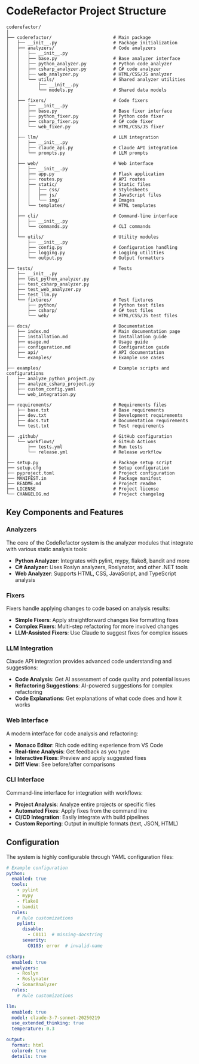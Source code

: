 # CodeRefactor Project Structure

```
coderefactor/
│
├── coderefactor/                       # Main package
│   ├── __init__.py                     # Package initialization
│   ├── analyzers/                      # Code analyzers
│   │   ├── __init__.py
│   │   ├── base.py                     # Base analyzer interface
│   │   ├── python_analyzer.py          # Python code analyzer
│   │   ├── csharp_analyzer.py          # C# code analyzer
│   │   ├── web_analyzer.py             # HTML/CSS/JS analyzer
│   │   └── utils/                      # Shared analyzer utilities
│   │       ├── __init__.py
│   │       └── models.py               # Shared data models
│   │
│   ├── fixers/                         # Code fixers
│   │   ├── __init__.py
│   │   ├── base.py                     # Base fixer interface
│   │   ├── python_fixer.py             # Python code fixer
│   │   ├── csharp_fixer.py             # C# code fixer
│   │   └── web_fixer.py                # HTML/CSS/JS fixer
│   │
│   ├── llm/                            # LLM integration
│   │   ├── __init__.py
│   │   ├── claude_api.py               # Claude API integration
│   │   └── prompts.py                  # LLM prompts
│   │
│   ├── web/                            # Web interface
│   │   ├── __init__.py
│   │   ├── app.py                      # Flask application
│   │   ├── routes.py                   # API routes
│   │   ├── static/                     # Static files
│   │   │   ├── css/                    # Stylesheets
│   │   │   ├── js/                     # JavaScript files
│   │   │   └── img/                    # Images
│   │   └── templates/                  # HTML templates
│   │
│   ├── cli/                            # Command-line interface
│   │   ├── __init__.py
│   │   └── commands.py                 # CLI commands
│   │
│   └── utils/                          # Utility modules
│       ├── __init__.py
│       ├── config.py                   # Configuration handling
│       ├── logging.py                  # Logging utilities
│       └── output.py                   # Output formatters
│
├── tests/                              # Tests
│   ├── __init__.py
│   ├── test_python_analyzer.py
│   ├── test_csharp_analyzer.py
│   ├── test_web_analyzer.py
│   ├── test_llm.py
│   └── fixtures/                       # Test fixtures
│       ├── python/                     # Python test files
│       ├── csharp/                     # C# test files
│       └── web/                        # HTML/CSS/JS test files
│
├── docs/                               # Documentation
│   ├── index.md                        # Main documentation page
│   ├── installation.md                 # Installation guide
│   ├── usage.md                        # Usage guide
│   ├── configuration.md                # Configuration guide
│   ├── api/                            # API documentation
│   └── examples/                       # Example use cases
│
├── examples/                           # Example scripts and configurations
│   ├── analyze_python_project.py
│   ├── analyze_csharp_project.py
│   ├── custom_config.yaml
│   └── web_integration.py
│
├── requirements/                       # Requirements files
│   ├── base.txt                        # Base requirements
│   ├── dev.txt                         # Development requirements
│   ├── docs.txt                        # Documentation requirements
│   └── test.txt                        # Test requirements
│
├── .github/                            # GitHub configuration
│   └── workflows/                      # GitHub Actions
│       ├── tests.yml                   # Run tests
│       └── release.yml                 # Release workflow
│
├── setup.py                            # Package setup script
├── setup.cfg                           # Setup configuration
├── pyproject.toml                      # Project configuration
├── MANIFEST.in                         # Package manifest
├── README.md                           # Project readme
├── LICENSE                             # Project license
└── CHANGELOG.md                        # Project changelog
```

## Key Components and Features

### Analyzers

The core of the CodeRefactor system is the analyzer modules that integrate with various static analysis tools:

- **Python Analyzer**: Integrates with pylint, mypy, flake8, bandit and more
- **C# Analyzer**: Uses Roslyn analyzers, Roslynator, and other .NET tools
- **Web Analyzer**: Supports HTML, CSS, JavaScript, and TypeScript analysis

### Fixers

Fixers handle applying changes to code based on analysis results:

- **Simple Fixers**: Apply straightforward changes like formatting fixes
- **Complex Fixers**: Multi-step refactoring for more involved changes
- **LLM-Assisted Fixers**: Use Claude to suggest fixes for complex issues

### LLM Integration

Claude API integration provides advanced code understanding and suggestions:

- **Code Analysis**: Get AI assessment of code quality and potential issues
- **Refactoring Suggestions**: AI-powered suggestions for complex refactoring
- **Code Explanations**: Get explanations of what code does and how it works

### Web Interface

A modern interface for code analysis and refactoring:

- **Monaco Editor**: Rich code editing experience from VS Code
- **Real-time Analysis**: Get feedback as you type
- **Interactive Fixes**: Preview and apply suggested fixes
- **Diff View**: See before/after comparisons

### CLI Interface

Command-line interface for integration with workflows:

- **Project Analysis**: Analyze entire projects or specific files
- **Automated Fixes**: Apply fixes from the command line
- **CI/CD Integration**: Easily integrate with build pipelines
- **Custom Reporting**: Output in multiple formats (text, JSON, HTML)

## Configuration

The system is highly configurable through YAML configuration files:

```yaml
# Example configuration
python:
  enabled: true
  tools:
    - pylint
    - mypy
    - flake8
    - bandit
  rules:
    # Rule customizations
    pylint:
      disable:
        - C0111  # missing-docstring
      severity:
        C0103: error  # invalid-name

csharp:
  enabled: true
  analyzers:
    - Roslyn
    - Roslynator
    - SonarAnalyzer
  rules:
    # Rule customizations

llm:
  enabled: true
  model: claude-3-7-sonnet-20250219
  use_extended_thinking: true
  temperature: 0.3

output:
  format: html
  colored: true
  details: true
```